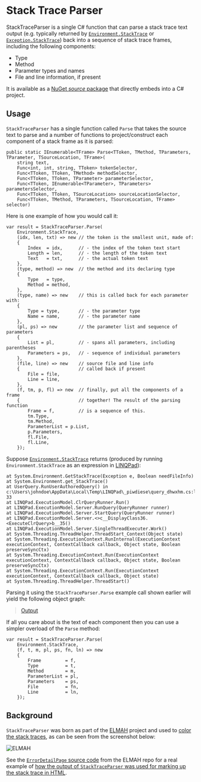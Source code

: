 # Stack Trace Parser

StackTraceParser is a single C# function that can parse a stack trace text
output (e.g. typically returned by [`Environment.StackTrace`][envst] or
[`Exception.StackTrace`][exst]) back into a sequence of stack trace frames,
including the following components:

- Type
- Method
- Parameter types and names
- File and line information, if present

It is available as a [NuGet *source* package][srcpkg] that directly embeds into
a C# project.

## Usage

`StackTraceParser` has a single function called `Parse` that takes the source
text to parse and a number of functions to project/construct each component of
a stack frame as it is parsed:

    public static IEnumerable<TFrame> Parse<TToken, TMethod, TParameters, TParameter, TSourceLocation, TFrame>(
        string text,
        Func<int, int, string, TToken> tokenSelector,
        Func<TToken, TToken, TMethod> methodSelector,
        Func<TToken, TToken, TParameter> parameterSelector,
        Func<TToken, IEnumerable<TParameter>, TParameters> parametersSelector,
        Func<TToken, TToken, TSourceLocation> sourceLocationSelector,
        Func<TToken, TMethod, TParameters, TSourceLocation, TFrame> selector)

Here is one example of how you would call it:

    var result = StackTraceParser.Parse(
        Environment.StackTrace,
        (idx, len, txt) => new // the token is the smallest unit, made of:
        {
            Index  = idx,      // - the index of the token text start
            Length = len,      // - the length of the token text
            Text   = txt,      // - the actual token text
        },
        (type, method) => new  // the method and its declaring type
        {
            Type   = type,
            Method = method,
        },
        (type, name) => new    // this is called back for each parameter with:
        {
            Type = type,       // - the parameter type
            Name = name,       // - the parameter name
        },
        (pl, ps) => new        // the parameter list and sequence of parameters
        {
            List = pl,         // - spans all parameters, including parentheses
            Parameters = ps,   // - sequence of individual parameters
        },
        (file, line) => new    // source file and line info
        {                      // called back if present
            File = file,
            Line = line,
        },
        (f, tm, p, fl) => new  // finally, put all the components of a frame
        {                      // together! The result of the parsing function
            Frame = f,         // is a sequence of this.
            tm.Type,
            tm.Method,
            ParameterList = p.List,
            p.Parameters,
            fl.File,
            fl.Line,
        });

Suppose [`Environment.StackTrace`][envst] returns (produced by running
`Environment.StackTrace` as an expression in [LINQPad][linqpad]):

    at System.Environment.GetStackTrace(Exception e, Boolean needFileInfo)
    at System.Environment.get_StackTrace()
    at UserQuery.RunUserAuthoredQuery() in c:\Users\johndoe\AppData\Local\Temp\LINQPad\_piwdiese\query_dhwxhm.cs:line 33
    at LINQPad.ExecutionModel.ClrQueryRunner.Run()
    at LINQPad.ExecutionModel.Server.RunQuery(QueryRunner runner)
    at LINQPad.ExecutionModel.Server.StartQuery(QueryRunner runner)
    at LINQPad.ExecutionModel.Server.<>c__DisplayClass36.<ExecuteClrQuery>b__35()
    at LINQPad.ExecutionModel.Server.SingleThreadExecuter.Work()
    at System.Threading.ThreadHelper.ThreadStart_Context(Object state)
    at System.Threading.ExecutionContext.RunInternal(ExecutionContext executionContext, ContextCallback callback, Object state, Boolean preserveSyncCtx)
    at System.Threading.ExecutionContext.Run(ExecutionContext executionContext, ContextCallback callback, Object state, Boolean preserveSyncCtx)
    at System.Threading.ExecutionContext.Run(ExecutionContext executionContext, ContextCallback callback, Object state)
    at System.Threading.ThreadHelper.ThreadStart()

Parsing it using the `StackTraceParser.Parse` example call shown earlier
will yield the following object graph:

> [Output][egout]

If all you care about is the text of each component then you can use a simpler
overload of the `Parse` method:

    var result = StackTraceParser.Parse(
        Environment.StackTrace,
        (f, t, m, pl, ps, fn, ln) => new
        {
            Frame         = f, 
            Type          = t,
            Method        = m,
            ParameterList = pl,
            Parameters    = ps,
            File          = fn,
            Line          = ln,
        });

## Background

`StackTraceParser` was born as part of the [ELMAH][elmah] project and used to
[color the stack traces][elmaheg], as can be seen from the screenshot below:

![ELMAH](http://www.hanselman.com/blog/content/binary/Windows-Live-Writer/NuGet-Package-of-the-Week-7---ELMAH-Erro_B9F2/Error_%20System.Web.HttpException%20%5B30158b95-0112-4081-91ab-c5ec7848a12c%5D%20-%20Windows%20Internet%20Explorer%20(74)_2.png)

See the [`ErrorDetailPage` source code][errdp] from the ELMAH repo for a real
example of [how the output of `StackTraceParser` was used for marking up the
stack trace in HTML][elmaheg].

  [envst]: https://msdn.microsoft.com/en-us/library/system.environment.stacktrace(v=vs.110).aspx
  [exst]: https://msdn.microsoft.com/en-us/library/system.exception.stacktrace(v=vs.110).aspx
  [srcpkg]: https://www.nuget.org/packages/StackTraceParser.Source
  [elmah]: https://elmah.github.io/
  [elmaheg]: https://bitbucket.org/project-elmah/main/src/2a6b0b5916a6b4913ca5af4c22c4e4fc69f1260d/src/Elmah.AspNet/ErrorDetailPage.cs?at=default#ErrorDetailPage.cs-45
  [errdp]: https://bitbucket.org/project-elmah/main/src/2a6b0b5916a6b4913ca5af4c22c4e4fc69f1260d/src/Elmah.AspNet/ErrorDetailPage.cs?at=default
  [linqpad]: https://www.linqpad.net/
  [egout]: https://atifaziz.github.io/projects/stack-trace-parser/linqpad-example-output.html

